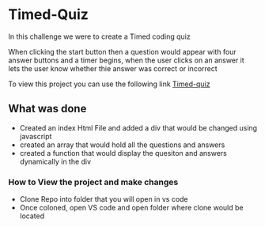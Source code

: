 # Timed-Quiz

In this challenge we were to create a Timed coding quiz

When clicking the start button then a question would appear with four answer buttons and a timer begins, when the user 
clicks on an answer it lets the user know whether thie answer was correct or incorrect

To view this project you can use the following link
[Timed-quiz](https://cordovaivan.github.io/Timed-Quiz/)

## What was done
* Created an index Html File and added a div that would be changed using javascript
* created an array that would hold all the questions and answers
* created a function that would display the quesiton and answers dynamically in the div

### How to View the project and make changes
* Clone Repo into folder that you will open in vs code 
* Once coloned, open VS code and open folder where clone would be located